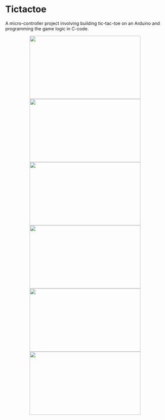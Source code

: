 # Tictactoe
A micro-controller project involving building tic-tac-toe on an Arduino and programming the game logic in C-code.

<p align="center">
  <img src="http://i.imgur.com/LlLhrrF.jpg" width="350" height="200"/>
  <img src="http://i.imgur.com/P38vnHg.jpg" width="350" height="200"/>
  <img src="https://raw.githubusercontent.com/JohnAODowd/Tictactoe/master/Main/Visual%20Media/Images/image1.JPG" width="350" height="200"/>
  <img src="https://raw.githubusercontent.com/JohnAODowd/Tictactoe/master/Main/Visual%20Media/Images/image2.JPG" width="350" height="200"/>
  <img src="https://raw.githubusercontent.com/JohnAODowd/Tictactoe/master/Main/Visual%20Media/Images/image3.JPG" width="350" height="200"/>
  <img src="https://raw.githubusercontent.com/JohnAODowd/Tictactoe/master/Main/Visual%20Media/Images/image4.JPG" width="350" height="200"/>
</p>
